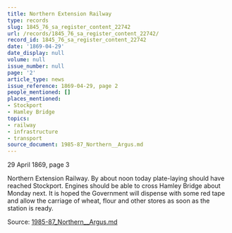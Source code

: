 ```yaml
---
title: Northern Extension Railway
type: records
slug: 1845_76_sa_register_content_22742
url: /records/1845_76_sa_register_content_22742/
record_id: 1845_76_sa_register_content_22742
date: '1869-04-29'
date_display: null
volume: null
issue_number: null
page: '2'
article_type: news
issue_reference: 1869-04-29, page 2
people_mentioned: []
places_mentioned:
- Stockport
- Hamley Bridge
topics:
- railway
- infrastructure
- transport
source_document: 1985-87_Northern__Argus.md
---
```


29 April 1869, page 3

Northern Extension Railway.  By about noon today plate-laying should have reached Stockport.  Engines should be able to cross Hamley Bridge about Monday next.  It is hoped the Government will dispense with some red tape and allow the carriage of wheat, flour and other stores as soon as the station is ready.


Source: [1985-87_Northern__Argus.md](/downloads/markdown/1985-87_Northern__Argus.md)
